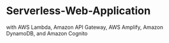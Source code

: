 # Serverless-Web-Application
with AWS Lambda, Amazon API Gateway, AWS Amplify, Amazon DynamoDB, and Amazon Cognito
